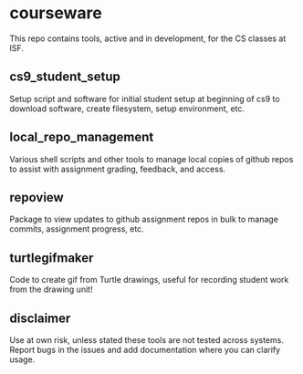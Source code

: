 # courseware

This repo contains tools, active and in development, for the CS classes at ISF.

## cs9_student_setup
Setup script and software for initial student setup at beginning of cs9 to download software, create filesystem, setup environment, etc.

## local_repo_management
Various shell scripts and other tools to manage local copies of github repos to assist with assignment grading, feedback, and access.

## repoview
Package to view updates to github assignment repos in bulk to manage commits, assignment progress, etc.

## turtlegifmaker
Code to create gif from Turtle drawings, useful for recording student work from the drawing unit!

## disclaimer
Use at own risk, unless stated these tools are not tested across systems. Report bugs in the issues and add documentation where you can clarify usage.
